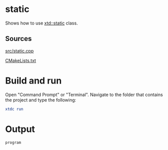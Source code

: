 # static

Shows how to use [xtd::static](https://codedocs.xyz/gammasoft71/xtd/static_8h.html) class.

## Sources

[src/static.cpp](src/static.cpp)

[CMakeLists.txt](CMakeLists.txt)

# Build and run

Open "Command Prompt" or "Terminal". Navigate to the folder that contains the project and type the following:

```cmake
xtdc run
```

# Output

```
program
```
